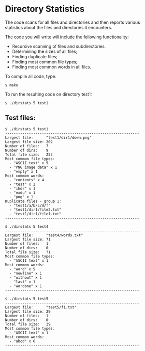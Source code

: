 # Directory Statistics

The code scans for all files and directories and then reports various statistics about the files and directories it encounters.

The code you will write will include the following functionality:
- Recursive scanning of files and subdirectories.
- Determining the sizes of all files;
- Finding duplicate files;
- Finding most common file types;
- Finding most common words in all files.

To compile all code, type:
```
$ make
```

To run the resulting code on directory test1:
```
$ ./dirstats 5 test1
```

## Test files:
```
$ ./dirstats 5 test1
--------------------------------------------------------------
Largest file:      "test1/dir1/down.png"
Largest file size: 202
Number of files:   7
Number of dirs:    9
Total file size:   253
Most common file types:
  - "ASCII text" x 5
  - "PNG image data" x 1
  - "empty" x 1
Most common words:
  - "contents" x 4
  - "test" x 2
  - "ihdr" x 1
  - "exdu" x 1
  - "png" x 1
Duplicate files - group 1:
  - "test1/a/b/c/d/f"
  - "test1/dir1/file2.txt"
  - "test1/dir1/file1.txt"
--------------------------------------------------------------

$ ./dirstats 5 test4
--------------------------------------------------------------
Largest file:      "test4/words.txt"
Largest file size: 71
Number of files:   1
Number of dirs:    0
Total file size:   71
Most common file types:
  - "ASCII text" x 1
Most common words:
  - "word" x 5
  - "newline" x 1
  - "without" x 1
  - "last" x 1
  - "wordone" x 1
--------------------------------------------------------------

$ ./dirstats 5 test5
--------------------------------------------------------------
Largest file:      "test5/f1.txt"
Largest file size: 29
Number of files:   1
Number of dirs:    0
Total file size:   29
Most common file types:
  - "ASCII text" x 1
Most common words:
  - "abcd" x 6
--------------------------------------------------------------
